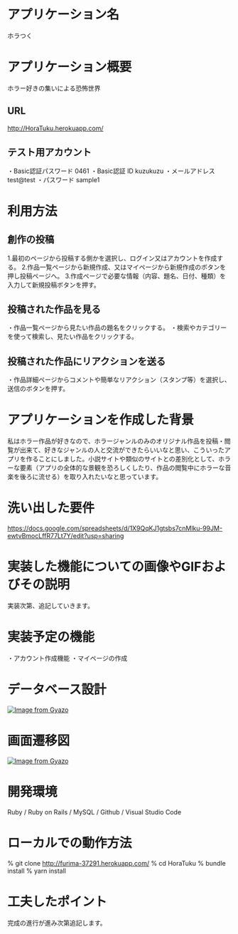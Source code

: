# アプリケーション名
ホラつく

# アプリケーション概要
ホラー好きの集いによる恐怖世界

## URL
http://HoraTuku.herokuapp.com/

## テスト用アカウント
・Basic認証パスワード   0461
・Basic認証 ID        kuzukuzu
・メールアドレス       test@test
・パスワード         sample1

# 利用方法

## 創作の投稿
1.最初のページから投稿する側かを選択し、ログイン又はアカウントを作成する。
2.作品一覧ページから新規作成、又はマイページから新規作成のボタンを押し投稿ページへ。
3.作成ページで必要な情報（内容、題名、日付、種類）を入力して新規投稿ボタンを押す。

## 投稿された作品を見る
・作品一覧ページから見たい作品の題名をクリックする。
・検索やカテゴリーを使って検索し、見たい作品をクリックする。

## 投稿された作品にリアクションを送る
・作品詳細ページからコメントや簡単なリアクション（スタンプ等）を選択し、送信のボタンを押す。

# アプリケーションを作成した背景
私はホラー作品が好きなので、ホラージャンルのみのオリジナル作品を投稿・閲覧が出来て、好きなジャンルの人と交流ができたらいいなと思い、こういったアプリを作ることにしました。小説サイトや類似のサイトとの差別化として、ホラーな要素（アプリの全体的な景観を恐ろしくしたり、作品の閲覧中にホラーな音楽を後ろに流せる）を取り入れたいなと思っています。

# 洗い出した要件
https://docs.google.com/spreadsheets/d/1X9QqKJ1gtsbs7cnMlku-99JM-ewtvBmocLffR77Lt7Y/edit?usp=sharing

# 実装した機能についての画像やGIFおよびその説明
実装次第、追記していきます。

# 実装予定の機能
・アカウント作成機能
・マイページの作成

# データベース設計
[![Image from Gyazo](https://i.gyazo.com/52a037d8a030c5661efa28a9332a0f38.png)](https://gyazo.com/52a037d8a030c5661efa28a9332a0f38)

# 画面遷移図
[![Image from Gyazo](https://i.gyazo.com/a17749fdf963b531cf6f14c9dc22ecd1.png)](https://gyazo.com/a17749fdf963b531cf6f14c9dc22ecd1)

# 開発環境
Ruby / Ruby on Rails / MySQL / Github / Visual Studio Code

# ローカルでの動作方法
% git clone http://furima-37291.herokuapp.com/
% cd HoraTuku
% bundle install
% yarn install

# 工夫したポイント
完成の進行が進み次第追記します。